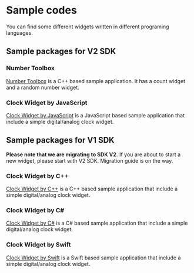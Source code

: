 # Sample codes
You can find some different widgets written in different programing languages. 

## Sample packages for V2 SDK

### Number Toolbox
[Number Toolbox](https://github.com/AVerMedia-Technologies-Inc/NumberToolbox) is a C++ based sample application. 
It has a count widget and a random number widget.

### Clock Widget by JavaScript
[Clock Widget by JavaScript](https://github.com/AVerMedia-Technologies-Inc/WidgetJSSample) is a JavaScript based sample application
that include a simple digital/analog clock widget.

## Sample packages for V1 SDK

**Please note that we are migrating to SDK V2.** If you are about to start a new widget, please start with V2 SDK.
Migration guide is on the way.

### Clock Widget by C++
[Clock Widget by C++](https://github.com/AVerMedia-Technologies-Inc/WidgetCPPSample) is a C++ based sample application
that include a simple digital/analog clock widget.

### Clock Widget by C#
[Clock Widget by C#](https://github.com/AVerMedia-Technologies-Inc/WidgetCShapeSample) is a C# based sample application
that include a simple digital/analog clock widget. 

### Clock Widget by Swift
[Clock Widget by Swift](https://github.com/AVerMedia-Technologies-Inc/WidgetSwiftSample) is a Swift based sample application
that include a simple digital/analog clock widget. 
